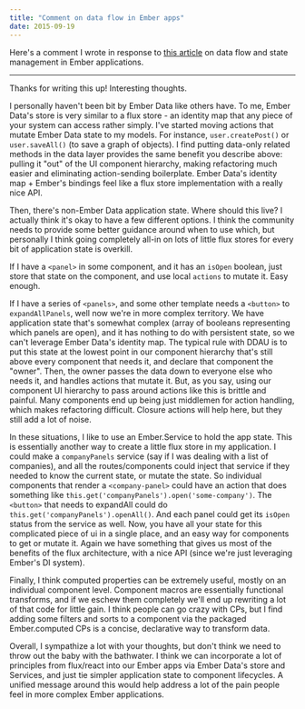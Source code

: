 ```yaml
---
title: "Comment on data flow in Ember apps"
date: 2015-09-19
---
```


Here's a comment I wrote in response to [this article](http://www.thesoftwaresimpleton.com/blog/2015/03/13/ember-reflux/) on data flow and state management in Ember applications.

---

Thanks for writing this up! Interesting thoughts.

I personally haven't been bit by Ember Data like others have. To me, Ember Data's store is very similar to a flux store - an identity map that any piece of your system can access rather simply. I've started moving actions that mutate Ember Data state to my models. For instance, `user.createPost()` or `user.saveAll()` (to save a graph of objects). I find putting data-only related methods in the data layer provides the same benefit you describe above: pulling it "out" of the UI component hierarchy, making refactoring much easier and eliminating action-sending boilerplate. Ember Data's identity map + Ember's bindings feel like a flux store implementation with a really nice API.

Then, there's non-Ember Data application state. Where should this live? I actually think it's okay to have a few different options. I think the community needs to provide some better guidance around when to use which, but personally I think going completely all-in on lots of little flux stores for every bit of application state is overkill.

If I have a `<panel>` in some component, and it has an `isOpen` boolean, just store that state on the component, and use local `actions` to mutate it. Easy enough.

If I have a series of `<panels>`, and some other template needs a `<button>` to `expandAllPanels`, well now we're in more complex territory. We have application state that's somewhat complex (array of booleans representing which panels are open), and it has nothing to do with persistent state, so we can't leverage Ember Data's identity map. The typical rule with DDAU is to put this state at the lowest point in our component hierarchy that's still above every component that needs it, and declare that component the "owner". Then, the owner passes the data down to everyone else who needs it, and handles actions that mutate it. But, as you say, using our component UI hierarchy to pass around actions like this is brittle and painful. Many components end up being just middlemen for action handling, which makes refactoring difficult. Closure actions will help here, but they still add a lot of noise.

In these situations, I like to use an Ember.Service to hold the app state. This is essentially another way to create a little flux store in my application. I could make a `companyPanels` service (say if I was dealing with a list of companies), and all the routes/components could inject that service if they needed to know the current state, or mutate the state. So individual components that render a `<company-panel>` could have an action that does something like `this.get('companyPanels').open('some-company')`. The `<button>` that needs to expandAll could do `this.get('companyPanels').openAll()`. And each panel could get its `isOpen` status from the service as well. Now, you have all your state for this complicated piece of ui in a single place, and an easy way for components to get or mutate it. Again we have something that gives us most of the benefits of the flux architecture, with a nice API (since we're just leveraging Ember's DI system).

Finally, I think computed properties can be extremely useful, mostly on an individual component level. Component macros are essentially functional transforms, and if we eschew them completely we'll end up rewriting a lot of that code for little gain. I think people can go crazy with CPs, but I find adding some filters and sorts to a component via the packaged Ember.computed CPs is a concise, declarative way to transform data.

Overall, I sympathize a lot with your thoughts, but don't think we need to throw out the baby with the bathwater. I think we can incorporate a lot of principles from flux/react into our Ember apps via Ember Data's store and Services, and just tie simpler application state to component lifecycles. A unified message around this would help address a lot of the pain people feel in more complex Ember applications.
